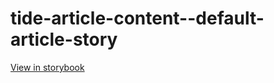 # tide-article-content--default-article-story

[View in storybook](https://raw.githack.com/Independent-Digital-News-and-Media-Ltd/indy-pwamp-sb/PR-2270-sb/index.html?path=/story/tide-article-content--default-article-story)